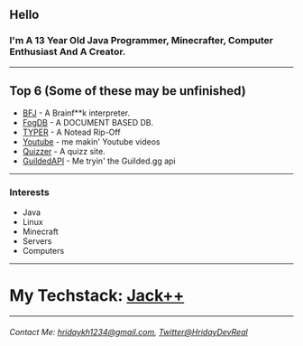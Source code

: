 ## Hello
### I'm A 13 Year Old Java Programmer, Minecrafter, Computer Enthusiast And A Creator.

---

## Top 6 (Some of these may be unfinished)
- [BFJ](https://github.com/HridayDev/BFJ) - A Brainf**k interpreter.
- [FogDB](https://github.com/HridayDev/FogDb) - A DOCUMENT BASED DB.
- [TYPER](https://github.com/HridayDev/TYPER) - A Notead Rip-Off
- [Youtube](https://github.com/HridayDev/Youtube) - me makin' Youtube videos
- [Quizzer](https://github.com/HridayDev/Quizzer) - A quizz site.
- [GuildedAPI](https://github.com/HridayDev/GuildedAPI) - Me tryin' the Guilded.gg api

---

### Interests
- Java
- Linux
- Minecraft
- Servers
- Computers

---

# My Techstack: [Jack++](https://github.com/HridayDev/Techstack/tree/main)

---

###### Contact Me: hridaykh1234@gmail.com, [Twitter@HridayDevReal](https://twitter.com/HridayDevReal)
